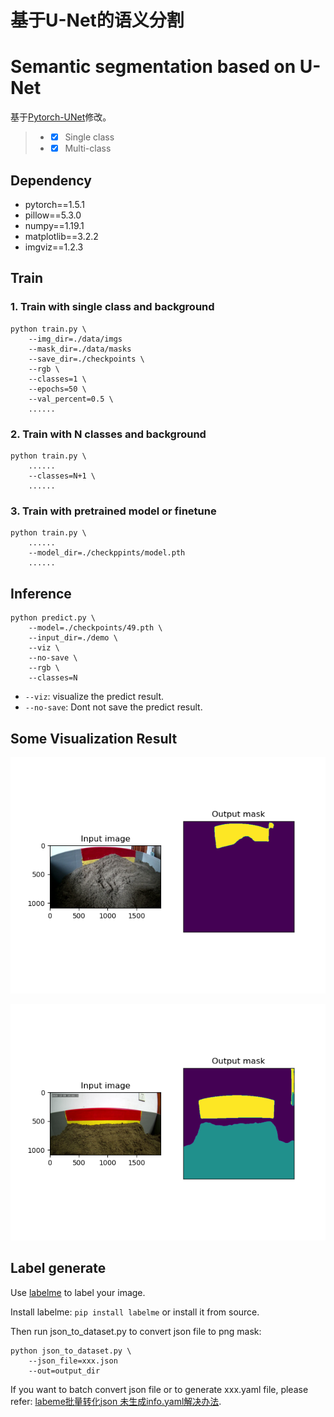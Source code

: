 # 基于U-Net的语义分割
# Semantic segmentation based on U-Net
基于[Pytorch-UNet](https://github.com/milesial/Pytorch-UNet)修改。

> * - [x] Single class
> * - [x] Multi-class


## Dependency
- pytorch==1.5.1
- pillow==5.3.0
- numpy==1.19.1
- matplotlib==3.2.2
- imgviz==1.2.3

## Train
### 1. Train with single class and background
```
python train.py \ 
    --img_dir=./data/imgs
    --mask_dir=./data/masks
    --save_dir=./checkpoints \ 
    --rgb \
    --classes=1 \ 
    --epochs=50 \ 
    --val_percent=0.5 \ 
    ......
```

### 2. Train with N classes and background
```
python train.py \ 
    ......
    --classes=N+1 \ 
    ......
```

### 3. Train with pretrained model or finetune
```
python train.py \ 
    ......
    --model_dir=./checkppints/model.pth
    ......
```

## Inference
```
python predict.py \ 
    --model=./checkpoints/49.pth \ 
    --input_dir=./demo \ 
    --viz \ 
    --no-save \ 
    --rgb \ 
    --classes=N
```
* `--viz`: visualize the predict result.
* `--no-save`: Dont not save the predict result.

## Some Visualization Result
![Image text](./demo/1.png)

![Image text](./demo/2.png)

## Label generate
Use [labelme](https://github.com/wkentaro/labelme) to label your image.

Install labelme: ```pip install labelme``` or install it from source.

Then run json_to_dataset.py to convert json file to png mask:
```
python json_to_dataset.py \
    --json_file=xxx.json
    --out=output_dir
```
If you want to batch convert json file or to generate xxx.yaml file, 
please refer: 
[labeme批量转化json 未生成info.yaml解决办法](https://blog.csdn.net/weixin_43410539/article/details/104372086).
